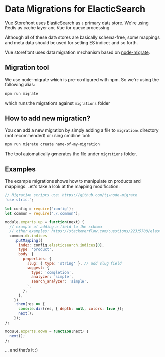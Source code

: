 # Data Migrations for ElacticSearch

Vue Storefront uses ElasticSearch as a primary data store. We're using Redis as cache layer and Kue for queue processing.

Although all of these data stores are basically schema-free, some mappings and meta data should be used for setting ES indices and so forth.

Vue storefront uses data migration mechanism based on [node-migrate](https://github.com/tj/node-migrate).

## Migration tool

We use node-migrate which is pre-configured with npm. So we're using the following alias:

```bash
npm run migrate
```

which runs the migrations against `migrations` folder.

## How to add new migration?

You can add a new migration by simply adding a file to `migrations` directory (not recommended) or using cmdline tool:

```bash
npm run migrate create name-of-my-migration
```

The tool automatically generates the file under `migrations` folder.

## Examples

The example migrations shows how to manipulate on products and mappings. Let's take a look at the mapping modification:

```js
// Migration scripts use: https://github.com/tj/node-migrate
'use strict';

let config = require('config');
let common = require('./.common');

module.exports.up = function(next) {
  // example of adding a field to the schema
  // other examples: https://stackoverflow.com/questions/22325708/elasticsearch-create-index-with-mappings-using-javascript,
  common.db.indices
    .putMapping({
      index: config.elasticsearch.indices[0],
      type: 'product',
      body: {
        properties: {
          slug: { type: 'string' }, // add slug field
          suggest: {
            type: 'completion',
            analyzer: 'simple',
            search_analyzer: 'simple',
          },
        },
      },
    })
    .then(res => {
      console.dir(res, { depth: null, colors: true });
      next();
    });
};

module.exports.down = function(next) {
  next();
};
```

... and that's it :)
